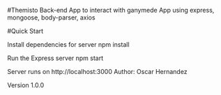 #Themisto Back-end App to interact with ganymede App using express, mongoose, body-parser, axios

#Quick Start

Install dependencies for server
npm install

Run the Express server
npm start

Server runs on http://localhost:3000
Author: Oscar Hernandez

Version 1.0.0
